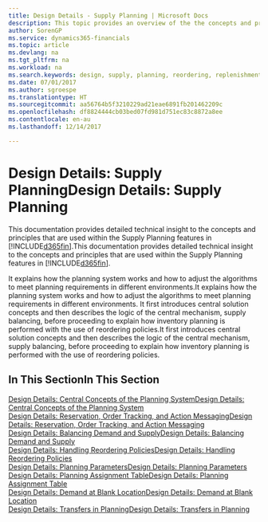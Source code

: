 ```yaml
---
title: Design Details - Supply Planning | Microsoft Docs
description: This topic provides an overview of the the concepts and principles that are used within the Supply Planning features in Dynamics 365.
author: SorenGP
ms.service: dynamics365-financials
ms.topic: article
ms.devlang: na
ms.tgt_pltfrm: na
ms.workload: na
ms.search.keywords: design, supply, planning, reordering, replenishment
ms.date: 07/01/2017
ms.author: sgroespe
ms.translationtype: HT
ms.sourcegitcommit: aa56764b5f3210229ad21eae6891fb201462209c
ms.openlocfilehash: df8824444cb03bed07fd981d751ec83c8872a8ee
ms.contentlocale: en-au
ms.lasthandoff: 12/14/2017

---
```

# <a name="design-details-supply-planning"></a><span data-ttu-id="92e26-103">Design Details: Supply Planning</span><span class="sxs-lookup"><span data-stu-id="92e26-103">Design Details: Supply Planning</span></span>
<span data-ttu-id="92e26-104">This documentation provides detailed technical insight to the concepts and principles that are used within the Supply Planning features in [!INCLUDE[d365fin](includes/d365fin_md.md)].</span><span class="sxs-lookup"><span data-stu-id="92e26-104">This documentation provides detailed technical insight to the concepts and principles that are used within the Supply Planning features in [!INCLUDE[d365fin](includes/d365fin_md.md)].</span></span>  

<span data-ttu-id="92e26-105">It explains how the planning system works and how to adjust the algorithms to meet planning requirements in different environments.</span><span class="sxs-lookup"><span data-stu-id="92e26-105">It explains how the planning system works and how to adjust the algorithms to meet planning requirements in different environments.</span></span> <span data-ttu-id="92e26-106">It first introduces central solution concepts and then describes the logic of the central mechanism, supply balancing, before proceeding to explain how inventory planning is performed with the use of reordering policies.</span><span class="sxs-lookup"><span data-stu-id="92e26-106">It first introduces central solution concepts and then describes the logic of the central mechanism, supply balancing, before proceeding to explain how inventory planning is performed with the use of reordering policies.</span></span>  

## <a name="in-this-section"></a><span data-ttu-id="92e26-107">In This Section</span><span class="sxs-lookup"><span data-stu-id="92e26-107">In This Section</span></span>  
[<span data-ttu-id="92e26-108">Design Details: Central Concepts of the Planning System</span><span class="sxs-lookup"><span data-stu-id="92e26-108">Design Details: Central Concepts of the Planning System</span></span>](design-details-central-concepts-of-the-planning-system.md)  
[<span data-ttu-id="92e26-109">Design Details: Reservation, Order Tracking, and Action Messaging</span><span class="sxs-lookup"><span data-stu-id="92e26-109">Design Details: Reservation, Order Tracking, and Action Messaging</span></span>](design-details-reservation-order-tracking-and-action-messaging.md)  
[<span data-ttu-id="92e26-110">Design Details: Balancing Demand and Supply</span><span class="sxs-lookup"><span data-stu-id="92e26-110">Design Details: Balancing Demand and Supply</span></span>](design-details-balancing-demand-and-supply.md)  
[<span data-ttu-id="92e26-111">Design Details: Handling Reordering Policies</span><span class="sxs-lookup"><span data-stu-id="92e26-111">Design Details: Handling Reordering Policies</span></span>](design-details-handling-reordering-policies.md)  
[<span data-ttu-id="92e26-112">Design Details: Planning Parameters</span><span class="sxs-lookup"><span data-stu-id="92e26-112">Design Details: Planning Parameters</span></span>](design-details-planning-parameters.md)  
[<span data-ttu-id="92e26-113">Design Details: Planning Assignment Table</span><span class="sxs-lookup"><span data-stu-id="92e26-113">Design Details: Planning Assignment Table</span></span>](design-details-planning-assignment-table.md)  
[<span data-ttu-id="92e26-114">Design Details: Demand at Blank Location</span><span class="sxs-lookup"><span data-stu-id="92e26-114">Design Details: Demand at Blank Location</span></span>](design-details-demand-at-blank-location.md)  
[<span data-ttu-id="92e26-115">Design Details: Transfers in Planning</span><span class="sxs-lookup"><span data-stu-id="92e26-115">Design Details: Transfers in Planning</span></span>](design-details-transfers-in-planning.md)

